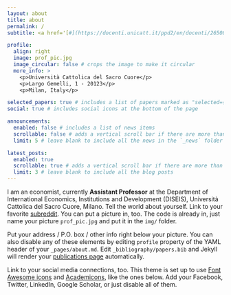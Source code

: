 ```yaml
---
layout: about
title: about
permalink: /
subtitle: <a href='[#](https://docenti.unicatt.it/ppd2/en/docenti/26508/domenico-rossignoli/profilo)'>Università Cattolica del Sacro Cuore, Milano</a>. domenico.rossignoli@unicatt.it

profile:
  align: right
  image: prof_pic.jpg
  image_circular: false # crops the image to make it circular
  more_info: >
    <p>Università Cattolica del Sacro Cuore</p>
    <p>Largo Gemelli, 1 - 20123</p>
    <p>Milan, Italy</p>

selected_papers: true # includes a list of papers marked as "selected={true}"
social: true # includes social icons at the bottom of the page

announcements:
  enabled: false # includes a list of news items
  scrollable: false # adds a vertical scroll bar if there are more than 3 news items
  limit: 5 # leave blank to include all the news in the `_news` folder

latest_posts:
  enabled: true
  scrollable: true # adds a vertical scroll bar if there are more than 3 new posts items
  limit: 3 # leave blank to include all the blog posts
---
```


I am an economist, currently <b>Assistant Professor</b> at the Department of International Economics, Institutions and Development (DISEIS), Università Cattolica del Sacro Cuore, Milano. 
Tell the world about yourself. Link to your favorite [subreddit](http://reddit.com). You can put a picture in, too. The code is already in, just name your picture `prof_pic.jpg` and put it in the `img/` folder.

Put your address / P.O. box / other info right below your picture. You can also disable any of these elements by editing `profile` property of the YAML header of your `_pages/about.md`. Edit `_bibliography/papers.bib` and Jekyll will render your [publications page](/al-folio/publications/) automatically.

Link to your social media connections, too. This theme is set up to use [Font Awesome icons](https://fontawesome.com/) and [Academicons](https://jpswalsh.github.io/academicons/), like the ones below. Add your Facebook, Twitter, LinkedIn, Google Scholar, or just disable all of them.
